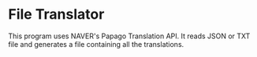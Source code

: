 # File Translator

This program uses NAVER's Papago Translation API. It reads JSON or TXT file and generates a file containing all the translations.
